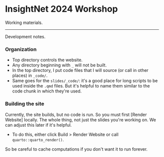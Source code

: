 # InsightNet 2024 Workshop

Working materials.

---

Development notes.

### Organization

* Top directory controls the website.
* Any directory beginning with `_` will not be built.
* In the top directory, I put code files that I will source (or call in other
places) in `_code/`. 
* Same goes for the `slides/_code/`: it's a good place for long scripts to be
used inside the `.qmd` files. But it's helpful to name them similar to the
code chunk in which they're used.

### Building the site

Currently, the site builds, but no code is run. So you must first 
[Render Website] locally. The whole thing, not just the slides you're working
on. We can adjust this later if it's helpful. 
* To do this, either click Build > Render Website or call `quarto::quarto_render()`.

So be careful to cache computations if you don't want it to run forever.


